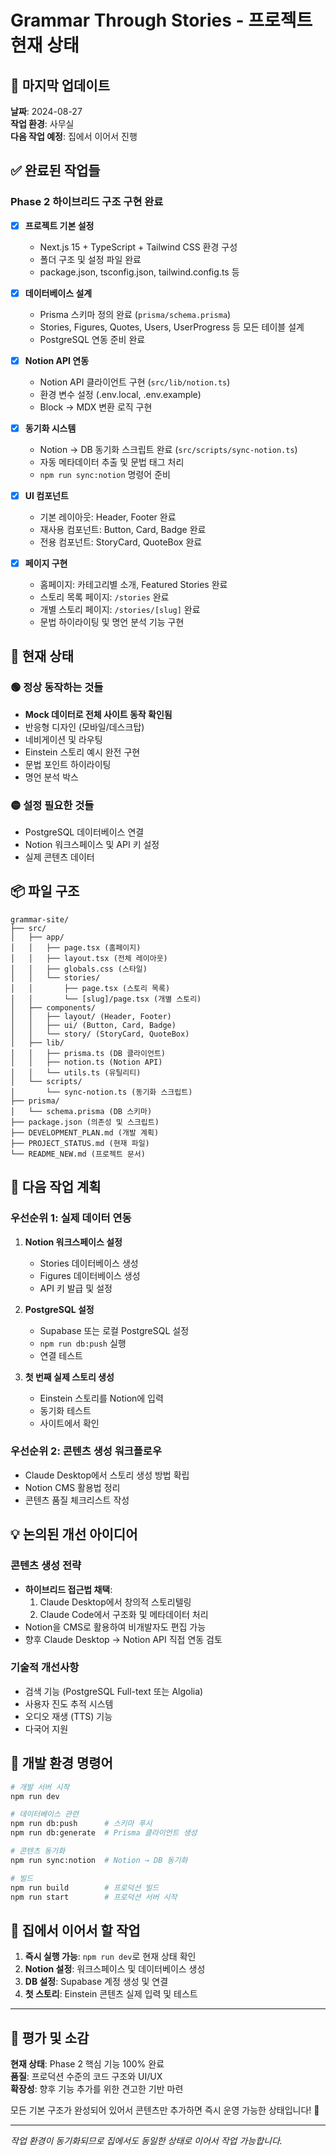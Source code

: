 # Grammar Through Stories - 프로젝트 현재 상태

## 📅 마지막 업데이트
**날짜**: 2024-08-27  
**작업 환경**: 사무실  
**다음 작업 예정**: 집에서 이어서 진행

## ✅ 완료된 작업들

### Phase 2 하이브리드 구조 구현 완료
- [x] **프로젝트 기본 설정**
  - Next.js 15 + TypeScript + Tailwind CSS 환경 구성
  - 폴더 구조 및 설정 파일 완료
  - package.json, tsconfig.json, tailwind.config.ts 등

- [x] **데이터베이스 설계**
  - Prisma 스키마 정의 완료 (`prisma/schema.prisma`)
  - Stories, Figures, Quotes, Users, UserProgress 등 모든 테이블 설계
  - PostgreSQL 연동 준비 완료

- [x] **Notion API 연동**
  - Notion API 클라이언트 구현 (`src/lib/notion.ts`)
  - 환경 변수 설정 (.env.local, .env.example)
  - Block → MDX 변환 로직 구현

- [x] **동기화 시스템**
  - Notion → DB 동기화 스크립트 완료 (`src/scripts/sync-notion.ts`)
  - 자동 메타데이터 추출 및 문법 태그 처리
  - `npm run sync:notion` 명령어 준비

- [x] **UI 컴포넌트**
  - 기본 레이아웃: Header, Footer 완료
  - 재사용 컴포넌트: Button, Card, Badge 완료
  - 전용 컴포넌트: StoryCard, QuoteBox 완료

- [x] **페이지 구현**
  - 홈페이지: 카테고리별 소개, Featured Stories 완료
  - 스토리 목록 페이지: `/stories` 완료
  - 개별 스토리 페이지: `/stories/[slug]` 완료
  - 문법 하이라이팅 및 명언 분석 기능 구현

## 🎯 현재 상태

### 🟢 정상 동작하는 것들
- **Mock 데이터로 전체 사이트 동작 확인됨**
- 반응형 디자인 (모바일/데스크탑)
- 네비게이션 및 라우팅
- Einstein 스토리 예시 완전 구현
- 문법 포인트 하이라이팅
- 명언 분석 박스

### 🟡 설정 필요한 것들
- PostgreSQL 데이터베이스 연결
- Notion 워크스페이스 및 API 키 설정
- 실제 콘텐츠 데이터

## 📦 파일 구조
```
grammar-site/
├── src/
│   ├── app/
│   │   ├── page.tsx (홈페이지)
│   │   ├── layout.tsx (전체 레이아웃)
│   │   ├── globals.css (스타일)
│   │   └── stories/
│   │       ├── page.tsx (스토리 목록)
│   │       └── [slug]/page.tsx (개별 스토리)
│   ├── components/
│   │   ├── layout/ (Header, Footer)
│   │   ├── ui/ (Button, Card, Badge)
│   │   └── story/ (StoryCard, QuoteBox)
│   ├── lib/
│   │   ├── prisma.ts (DB 클라이언트)
│   │   ├── notion.ts (Notion API)
│   │   └── utils.ts (유틸리티)
│   └── scripts/
│       └── sync-notion.ts (동기화 스크립트)
├── prisma/
│   └── schema.prisma (DB 스키마)
├── package.json (의존성 및 스크립트)
├── DEVELOPMENT_PLAN.md (개발 계획)
├── PROJECT_STATUS.md (현재 파일)
└── README_NEW.md (프로젝트 문서)
```

## 🚀 다음 작업 계획

### 우선순위 1: 실제 데이터 연동
1. **Notion 워크스페이스 설정**
   - Stories 데이터베이스 생성
   - Figures 데이터베이스 생성
   - API 키 발급 및 설정

2. **PostgreSQL 설정**
   - Supabase 또는 로컬 PostgreSQL 설정
   - `npm run db:push` 실행
   - 연결 테스트

3. **첫 번째 실제 스토리 생성**
   - Einstein 스토리를 Notion에 입력
   - 동기화 테스트
   - 사이트에서 확인

### 우선순위 2: 콘텐츠 생성 워크플로우
- Claude Desktop에서 스토리 생성 방법 확립
- Notion CMS 활용법 정리
- 콘텐츠 품질 체크리스트 작성

## 💡 논의된 개선 아이디어

### 콘텐츠 생성 전략
- **하이브리드 접근법 채택**:
  1. Claude Desktop에서 창의적 스토리텔링
  2. Claude Code에서 구조화 및 메타데이터 처리
- Notion을 CMS로 활용하여 비개발자도 편집 가능
- 향후 Claude Desktop → Notion API 직접 연동 검토

### 기술적 개선사항
- 검색 기능 (PostgreSQL Full-text 또는 Algolia)
- 사용자 진도 추적 시스템
- 오디오 재생 (TTS) 기능
- 다국어 지원

## 🔧 개발 환경 명령어

```bash
# 개발 서버 시작
npm run dev

# 데이터베이스 관련
npm run db:push      # 스키마 푸시
npm run db:generate  # Prisma 클라이언트 생성

# 콘텐츠 동기화
npm run sync:notion  # Notion → DB 동기화

# 빌드
npm run build        # 프로덕션 빌드
npm run start        # 프로덕션 서버 시작
```

## 📝 집에서 이어서 할 작업

1. **즉시 실행 가능**: `npm run dev`로 현재 상태 확인
2. **Notion 설정**: 워크스페이스 및 데이터베이스 생성
3. **DB 설정**: Supabase 계정 생성 및 연결
4. **첫 스토리**: Einstein 콘텐츠 실제 입력 및 테스트

---

## 🎉 평가 및 소감

**현재 상태**: Phase 2 핵심 기능 100% 완료  
**품질**: 프로덕션 수준의 코드 구조와 UI/UX  
**확장성**: 향후 기능 추가를 위한 견고한 기반 마련  

모든 기본 구조가 완성되어 있어서 콘텐츠만 추가하면 즉시 운영 가능한 상태입니다! 🚀

---
*작업 환경이 동기화되므로 집에서도 동일한 상태로 이어서 작업 가능합니다.*